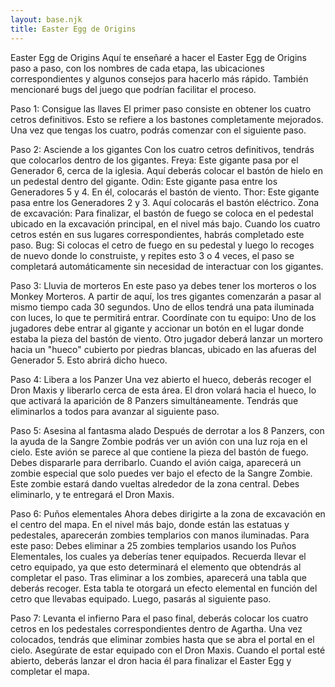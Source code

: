 ```yaml
---
layout: base.njk
title: Easter Egg de Origins
---
```

Easter Egg de Origins
Aquí te enseñaré a hacer el Easter Egg de Origins paso a paso, con los nombres de cada etapa, las ubicaciones correspondientes y algunos consejos para hacerlo más rápido. También mencionaré bugs del juego que podrían facilitar el proceso.

Paso 1: Consigue las llaves
El primer paso consiste en obtener los cuatro cetros definitivos. Esto se refiere a los bastones completamente mejorados. Una vez que tengas los cuatro, podrás comenzar con el siguiente paso.

Paso 2: Asciende a los gigantes
Con los cuatro cetros definitivos, tendrás que colocarlos dentro de los gigantes.
Freya: Este gigante pasa por el Generador 6, cerca de la iglesia. Aquí deberás colocar el bastón de hielo en un pedestal dentro del gigante.
Odin: Este gigante pasa entre los Generadores 5 y 4. En él, colocarás el bastón de viento.
Thor: Este gigante pasa entre los Generadores 2 y 3. Aquí colocarás el bastón eléctrico.
Zona de excavación: Para finalizar, el bastón de fuego se coloca en el pedestal ubicado en la excavación principal, en el nivel más bajo.
Cuando los cuatro cetros estén en sus lugares correspondientes, habrás completado este paso.
Bug: Si colocas el cetro de fuego en su pedestal y luego lo recoges de nuevo donde lo construiste, y repites esto 3 o 4 veces, el paso se completará automáticamente sin necesidad de interactuar con los gigantes.

Paso 3: Lluvia de morteros
En este paso ya debes tener los morteros o los Monkey Morteros. A partir de aquí, los tres gigantes comenzarán a pasar al mismo tiempo cada 30 segundos. Uno de ellos tendrá una pata iluminada con luces, lo que te permitirá entrar.
Coordínate con tu equipo:
Uno de los jugadores debe entrar al gigante y accionar un botón en el lugar donde estaba la pieza del bastón de viento.
Otro jugador deberá lanzar un mortero hacia un "hueco" cubierto por piedras blancas, ubicado en las afueras del Generador 5. Esto abrirá dicho hueco.

Paso 4: Libera a los Panzer
Una vez abierto el hueco, deberás recoger el Dron Maxis y liberarlo cerca de esta área. El dron volará hacia el hueco, lo que activará la aparición de 8 Panzers simultáneamente. Tendrás que eliminarlos a todos para avanzar al siguiente paso.

Paso 5: Asesina al fantasma alado
Después de derrotar a los 8 Panzers, con la ayuda de la Sangre Zombie podrás ver un avión con una luz roja en el cielo. Este avión se parece al que contiene la pieza del bastón de fuego. Debes dispararle para derribarlo.
Cuando el avión caiga, aparecerá un zombie especial que solo puedes ver bajo el efecto de la Sangre Zombie. Este zombie estará dando vueltas alrededor de la zona central. Debes eliminarlo, y te entregará el Dron Maxis.

Paso 6: Puños elementales
Ahora debes dirigirte a la zona de excavación en el centro del mapa. En el nivel más bajo, donde están las estatuas y pedestales, aparecerán zombies templarios con manos iluminadas.
Para este paso:
Debes eliminar a 25 zombies templarios usando los Puños Elementales, los cuales ya deberías tener equipados.
Recuerda llevar el cetro equipado, ya que esto determinará el elemento que obtendrás al completar el paso.
Tras eliminar a los zombies, aparecerá una tabla que deberás recoger. Esta tabla te otorgará un efecto elemental en función del cetro que llevabas equipado. Luego, pasarás al siguiente paso.

Paso 7: Levanta el infierno
Para el paso final, deberás colocar los cuatro cetros en los pedestales correspondientes dentro de Agartha. Una vez colocados, tendrás que eliminar zombies hasta que se abra el portal en el cielo.
Asegúrate de estar equipado con el Dron Maxis. Cuando el portal esté abierto, deberás lanzar el dron hacia él para finalizar el Easter Egg y completar el mapa.

